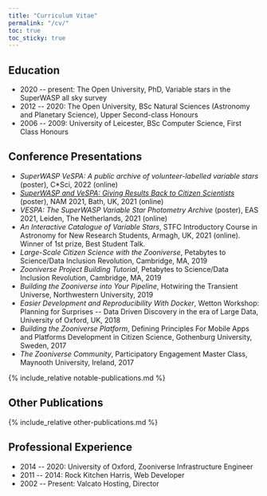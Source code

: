 ```yaml
---
title: "Curriculum Vitae"
permalink: "/cv/"
toc: true
toc_sticky: true
---
```


## Education

* 2020 -- present: The Open University, PhD, Variable stars in the SuperWASP all sky survey
* 2012 -- 2020: The Open University, BSc Natural Sciences (Astronomy and Planetary Science), Upper Second-class Honours
* 2006 -- 2009: University of Leicester, BSc Computer Science, First Class Honours

## Conference Presentations

* _SuperWASP VeSPA: A public archive of volunteer-labelled variable stars_ (poster), C*Sci, 2022 (online)
* _[SuperWASP and VeSPA: Giving Results Back to Citizen Scientists](/assets/slides/2021-NAM.pdf)_ (poster), NAM 2021, Bath, UK, 2021 (online)
* _VESPA: The SuperWASP Variable Star Photometry Archive_ (poster), EAS 2021, Leiden, The Netherlands, 2021 (online)
* _An Interactive Catalogue of Variable Stars_, STFC Introductory Course in Astronomy for New Research Students, Armagh, UK, 2021 (online). Winner of 1st prize, Best Student Talk.
* _Large-Scale Citizen Science with the Zooniverse_, Petabytes to Science/Data Inclusion Revolution, Cambridge, MA, 2019
* _Zooniverse Project Building Tutorial_, Petabytes to Science/Data Inclusion Revolution, Cambridge, MA, 2019
* _Building the Zooniverse into Your Pipeline_, Hotwiring the Transient Universe, Northwestern University, 2019
* _Easier Development and Reproducibility With Docker_, Wetton Workshop: Planning for Surprises -- Data Driven Discovery in the era of Large Data, University of Oxford, UK, 2018
* _Building the Zooniverse Platform_, Defining Principles For Mobile Apps and Platforms Development in Citizen Science, Gothenburg University, Sweden, 2017
* _The Zooniverse Community_, Participatory Engagement Master Class, Maynooth University, Ireland, 2017

{% include_relative notable-publications.md %}

## Other Publications

{% include_relative other-publications.md %}

## Professional Experience

* 2014 -- 2020: University of Oxford, Zooniverse Infrastructure Engineer
* 2011 -- 2014: Rock Kitchen Harris, Web Developer
* 2002 -- Present: Valcato Hosting, Director

